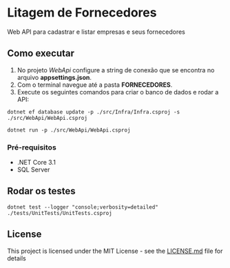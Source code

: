 # Litagem de Fornecedores

Web API para cadastrar e listar empresas e seus fornecedores

## Como executar

1. No projeto *WebApi* configure a string de conexão que se encontra no arquivo **appsettings.json**.
2. Com o terminal navegue até a pasta **FORNECEDORES**.
3. Execute os seguintes comandos para criar o banco de dados e rodar a API:
```
dotnet ef database update -p ./src/Infra/Infra.csproj -s ./src/WebApi/WebApi.csproj

dotnet run -p ./src/WebApi/WebApi.csproj
```

### Pré-requisitos

* .NET Core 3.1
* SQL Server

## Rodar os testes

```
dotnet test --logger "console;verbosity=detailed" ./tests/UnitTests/UnitTests.csproj
```

## License

This project is licensed under the MIT License - see the [LICENSE.md](LICENSE.md) file for details